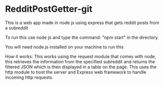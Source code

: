 # RedditPostGetter-git
This is a web app made in node js using express that gets reddit posts from a subreddit

To run this use node js and type the command: "npm start" in the directory.

You will need node.js installed on your machine to run this

How it works:
This works using the request module that comes with node, this retrieves the information from the specified subreddit and returns the filtered JSON which is then displayed in a table on the page. This uses the http module to host the server and Express web framework to handle incoming http requests.
